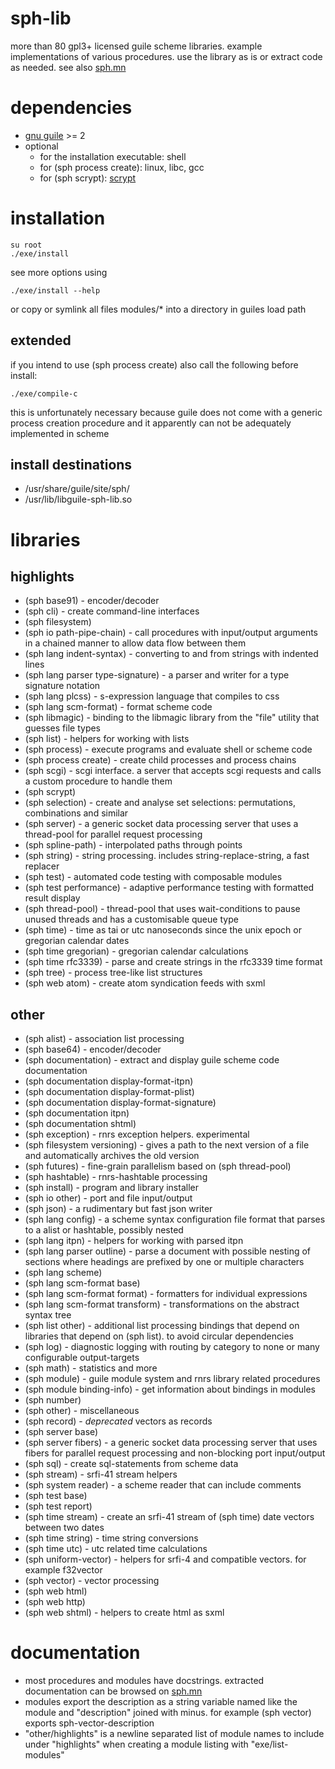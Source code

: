 # sph-lib
more than 80 gpl3+ licensed guile scheme libraries.
example implementations of various procedures. use the library as is or extract code as needed.
see also [sph.mn](http://sph.mn/computer/software/sph-lib.html)

# dependencies
* [gnu guile](https://www.gnu.org/software/guile/) >= 2
* optional
  * for the installation executable: shell
  * for (sph process create): linux, libc, gcc
  * for (sph scrypt): [scrypt](https://github.com/jkalbhenn/scrypt)

# installation
```
su root
./exe/install
```
see more options using
```
./exe/install --help
```

or copy or symlink all files modules/* into a directory in guiles load path

## extended
if you intend to use (sph process create) also call the following before install:
```
./exe/compile-c
```

this is unfortunately necessary because guile does not come with a generic process creation procedure and it apparently can not be adequately implemented in scheme

## install destinations
* /usr/share/guile/site/sph/
* /usr/lib/libguile-sph-lib.so

# libraries
## highlights
* (sph base91) - encoder/decoder
* (sph cli) - create command-line interfaces
* (sph filesystem)
* (sph io path-pipe-chain) - call procedures with input/output arguments in a chained manner to allow data flow between them
* (sph lang indent-syntax) - converting to and from strings with indented lines
* (sph lang parser type-signature) - a parser and writer for a type signature notation
* (sph lang plcss) - s-expression language that compiles to css
* (sph lang scm-format) - format scheme code
* (sph libmagic) - binding to the libmagic library from the "file" utility that guesses file types
* (sph list) - helpers for working with lists
* (sph process) - execute programs and evaluate shell or scheme code
* (sph process create) - create child processes and process chains
* (sph scgi) - scgi interface. a server that accepts scgi requests and calls a custom procedure to handle them
* (sph scrypt)
* (sph selection) - create and analyse set selections: permutations, combinations and similar
* (sph server) - a generic socket data processing server that uses a thread-pool for parallel request processing
* (sph spline-path) - interpolated paths through points
* (sph string) - string processing. includes string-replace-string, a fast replacer
* (sph test) - automated code testing with composable modules
* (sph test performance) - adaptive performance testing with formatted result display
* (sph thread-pool) - thread-pool that uses wait-conditions to pause unused threads and has a customisable queue type
* (sph time) - time as tai or utc nanoseconds since the unix epoch or gregorian calendar dates
* (sph time gregorian) - gregorian calendar calculations
* (sph time rfc3339) - parse and create strings in the rfc3339 time format
* (sph tree) - process tree-like list structures
* (sph web atom) - create atom syndication feeds with sxml

## other
* (sph alist) - association list processing
* (sph base64) - encoder/decoder
* (sph documentation) - extract and display guile scheme code documentation
* (sph documentation display-format-itpn)
* (sph documentation display-format-plist)
* (sph documentation display-format-signature)
* (sph documentation itpn)
* (sph documentation shtml)
* (sph exception) - rnrs exception helpers. experimental
* (sph filesystem versioning) - gives a path to the next version of a file and automatically archives the old version
* (sph futures) - fine-grain parallelism based on (sph thread-pool)
* (sph hashtable) - rnrs-hashtable processing
* (sph install) - program and library installer
* (sph io other) - port and file input/output
* (sph json) - a rudimentary but fast json writer
* (sph lang config) - a scheme syntax configuration file format that parses to a alist or hashtable, possibly nested
* (sph lang itpn) - helpers for working with parsed itpn
* (sph lang parser outline) - parse a document with possible nesting of sections where headings are prefixed by one or multiple characters
* (sph lang scheme)
* (sph lang scm-format base)
* (sph lang scm-format format) - formatters for individual expressions
* (sph lang scm-format transform) - transformations on the abstract syntax tree
* (sph list other) - additional list processing bindings that depend on libraries that depend on (sph list). to avoid circular dependencies
* (sph log) - diagnostic logging with routing by category to none or many configurable output-targets
* (sph math) - statistics and more
* (sph module) - guile module system and rnrs library related procedures
* (sph module binding-info) - get information about bindings in modules
* (sph number)
* (sph other) - miscellaneous
* (sph record) - *deprecated* vectors as records
* (sph server base)
* (sph server fibers) - a generic socket data processing server that uses fibers for parallel request processing and non-blocking port input/output
* (sph sql) - create sql-statements from scheme data
* (sph stream) - srfi-41 stream helpers
* (sph system reader) - a scheme reader that can include comments
* (sph test base)
* (sph test report)
* (sph time stream) - create an srfi-41 stream of (sph time) date vectors between two dates
* (sph time string) - time string conversions
* (sph time utc) - utc related time calculations
* (sph uniform-vector) - helpers for srfi-4 and compatible vectors. for example f32vector
* (sph vector) - vector processing
* (sph web html)
* (sph web http)
* (sph web shtml) - helpers to create html as sxml

# documentation
* most procedures and modules have docstrings. extracted documentation can be browsed on [sph.mn](http://sph.mn/computer/software/sph-lib.html)
* modules export the description as a string variable named like the module and "description" joined with minus. for example (sph vector) exports sph-vector-description
* "other/highlights" is a newline separated list of module names to include under "highlights" when creating a module listing with "exe/list-modules"
